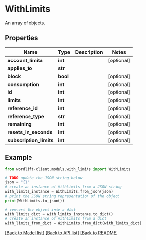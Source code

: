 # WithLimits

An array of objects.

## Properties

Name | Type | Description | Notes
------------ | ------------- | ------------- | -------------
**account_limits** | **int** |  | [optional] 
**applies_to** | **str** |  | 
**block** | **bool** |  | [optional] 
**consumption** | **int** |  | [optional] 
**id** | **int** |  | [optional] 
**limits** | **int** |  | [optional] 
**reference_id** | **int** |  | [optional] 
**reference_type** | **str** |  | [optional] 
**remaining** | **int** |  | [optional] 
**resets_in_seconds** | **int** |  | [optional] 
**subscription_limits** | **int** |  | [optional] 

## Example

```python
from wordlift-client.models.with_limits import WithLimits

# TODO update the JSON string below
json = "{}"
# create an instance of WithLimits from a JSON string
with_limits_instance = WithLimits.from_json(json)
# print the JSON string representation of the object
print(WithLimits.to_json())

# convert the object into a dict
with_limits_dict = with_limits_instance.to_dict()
# create an instance of WithLimits from a dict
with_limits_from_dict = WithLimits.from_dict(with_limits_dict)
```
[[Back to Model list]](../README.md#documentation-for-models) [[Back to API list]](../README.md#documentation-for-api-endpoints) [[Back to README]](../README.md)


